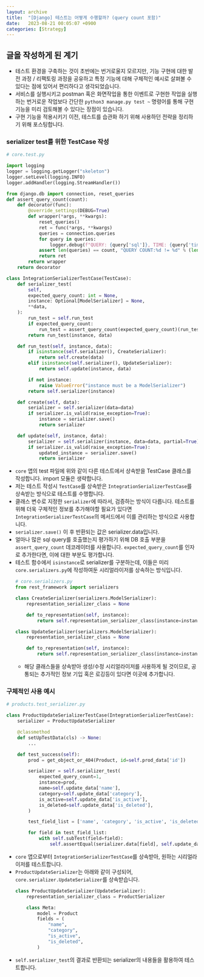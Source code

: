 ```yaml
---
layout: archive
title:  "[Django] 테스트는 어떻게 수행할까? (query count 포함)"
date:   2023-08-21 00:05:07 +0900
categories: [Strategy]
---
```


## 글을 작성하게 된 계기
- 테스트 환경을 구축하는 것이 초반에는 번거로울지 모르지만, 기능 구현에 대한 발전 과정 / 리팩토링 과정을 공유하고 특정 기능에 대해 구체적인 예시로 살펴볼 수 있다는 점에 있어서 편리하다고 생각되었습니다.
- 서비스를 실행시키고 postman 혹은 화면작업을 통한 이벤트로 구현한 작업을 실행하는 번거로운 작업보다 간단한 `python3 manage.py test ~` 명령어를 통해 구현 기능을 미리 검토해볼 수 있다는 장점이 있습니다.
- 구현 기능을 적용시키기 이전, 테스트를 습관화 하기 위해 사용하던 전략을 정리하기 위해 포스팅합니다.

### serializer test를 위한 TestCase 작성
```python
# core.test.py

import logging
logger = logging.getLogger("skeleton")
logger.setLevel(logging.INFO)
logger.addHandler(logging.StreamHandler())

from django.db import connection, reset_queries
def assert_query_count(count):
    def decorator(func):
        @override_settings(DEBUG=True)
        def wrapper(*args, **kwargs):
            reset_queries()
            ret = func(*args, **kwargs)
            queries = connection.queries
            for query in queries:
                logger.debug(f"QUERY: {query['sql']}, TIME: {query['time']}")
            assert len(queries) == count, "QUERY COUNT:%d != %d" % (len(queries), count)
            return ret
        return wrapper
    return decorator

class IntegrationSerializerTestCase(TestCase):
    def serializer_test(
        self,
        expected_query_count: int = None,
        instance: Optional[ModelSerializer] = None,
        **data,
    ):
        run_test = self.run_test
        if expected_query_count:
            run_test = assert_query_count(expected_query_count)(run_test)
        return run_test(instance, data)

    def run_test(self, instance, data):
        if isinstance(self.serializer(), CreateSerializer):
            return self.create(data)
        elif isinstance(self.serializer(), UpdateSerializer):
            return self.update(instance, data)

        if not instance:
            raise ValueError("instance must be a ModelSerializer")
        return self.serializer(instance)

    def create(self, data):
        serializer = self.serializer(data=data)
        if serializer.is_valid(raise_exception=True):
            instance = serializer.save()
            return serializer

    def update(self, instance, data):
        serializer = self.serializer(instance, data=data, partial=True)
        if serializer.is_valid(raise_exception=True):
            updated_instance = serializer.save()
            return serializer
```
- `core` 앱의 test 파일에 위와 같이 다른 테스트에서 상속받을 TestCase 클래스를 작성합니다. import 모듈은 생략합니다.  
- 저는 테스트 작성시 `TestCase`를 상속받은 `IntegrationSerializerTestCase`를 상속받는 방식으로 테스트를 수행합니다.
- 클래스 변수로 지정한 `serializer`에 따라서, 검증하는 방식이 다릅니다. 테스트를 위해 더욱 구체적인 정보를 추가해야할 필요가 있다면 `IntegrationSerializerTestCase`의 메서드에서 이를 관리하는 방식으로 사용합니다.
- `serializer.save()` 이 후 반환되는 값은 serializer.data입니다.
- 얼마나 많은 sql query를 호출했는지 평가하기 위해 DB 호출 부분을 `assert_query_count` 데코레이터를 사용합니다. `expected_query_count`를 인자로 추가한다면, 이에 대한 부분도 평가합니다.
- 테스트 함수에서 `isinstance`로 serializer를 구분하는데, 이들은 미리 `core.serializers.py`에 작성하여둔 시리얼라이저를 상속하는 방식입니다.
    ```python
    # core.serializers.py
    from rest_framework import serializers

    class CreateSerializer(serializers.ModelSerializer):
        representation_serializer_class = None

        def to_representation(self, instance):
            return self.representation_serializer_class(instance=instance).data

    class UpdateSerializer(serializers.ModelSerializer):
        representation_serializer_class = None

        def to_representation(self, instance):
            return self.representation_serializer_class(instance=instance).data
    ```
    - 해당 클래스들을 상속받아 생성/수정 시리얼라이저를 사용하게 될 것이므로, 공통되는 추가적인 정보 기입 혹은 로깅등이 있다면 이곳에 추가합니다.

### 구체적인 사용 예시

```python
# products.test_serializer.py

class ProductUpdateSerializerTestCase(IntegrationSerializerTestCase):
    serializer = ProductUpdateSerializer

    @classmethod
    def setUpTestData(cls) -> None:
        ...

    def test_success(self):
        prod = get_object_or_404(Product, id=self.prod_data['id'])

        serializer = self.serializer_test(
            expected_query_count=1,
            instance=prod,
            name=self.update_data['name'],
            category=self.update_data['category'],
            is_active=self.update_data['is_active'],
            is_deleted=self.update_data['is_deleted'],
        )

        test_field_list = ['name', 'category', 'is_active', 'is_deleted']

        for field in test_field_list:
            with self.subTest(field=field):
                self.assertEqual(serializer.data[field], self.update_data[field])
```
- `core` 앱으로부터 `IntegrationSerializerTestCase`를 상속받아, 원하는 시리얼라이저를 테스트합니다.
- `ProductUpdateSerializer`는 아래와 같이 구성되어, `core.serializer.UpdateSerializer`를 상속받습니다.
    ```python
    class ProductUpdateSerializer(UpdateSerializer):
        representation_serializer_class = ProductSerializer

        class Meta:
            model = Product
            fields = (
                "name",
                "category",
                "is_active",
                "is_deleted",
            )
    ```
- `self.serializer_test`의 결과로 반환되는 serializer의 내용들을 활용하여 테스트합니다.
